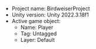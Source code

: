 <!-- UNITY CODE ASSIST INSTRUCTIONS START -->
- Project name: BirdweiserProject
- Unity version: Unity 2022.3.18f1
- Active game object:
  - Name: Player
  - Tag: Untagged
  - Layer: Default
<!-- UNITY CODE ASSIST INSTRUCTIONS END -->